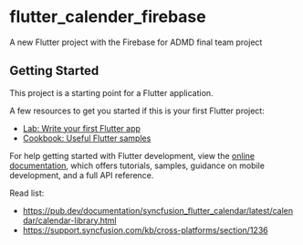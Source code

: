 # flutter_calender_firebase

A new Flutter project with the Firebase for ADMD final team project

## Getting Started

This project is a starting point for a Flutter application.

A few resources to get you started if this is your first Flutter project:

- [Lab: Write your first Flutter app](https://docs.flutter.dev/get-started/codelab)
- [Cookbook: Useful Flutter samples](https://docs.flutter.dev/cookbook)

For help getting started with Flutter development, view the
[online documentation](https://docs.flutter.dev/), which offers tutorials,
samples, guidance on mobile development, and a full API reference.


Read list:
- https://pub.dev/documentation/syncfusion_flutter_calendar/latest/calendar/calendar-library.html
- https://support.syncfusion.com/kb/cross-platforms/section/1236
